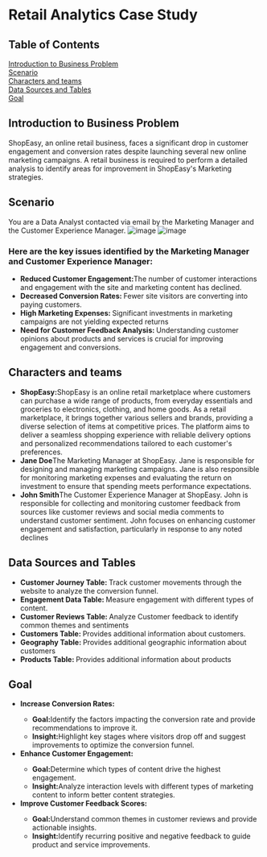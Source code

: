 # Retail Analytics Case Study

## Table of Contents
[Introduction to Business Problem](#introduction-to-business-problem)
<br>
[Scenario](#scenario)
<br>
[Characters and teams](#characters-and-teams)
<br>
[Data Sources and Tables](#data-sources-and-tables)
<br>
[Goal](#goal)

## Introduction to Business Problem 
ShopEasy, an online retail business, faces a significant drop in customer engagement and conversion rates despite launching several new online marketing campaigns. A retail business is required to perform a detailed analysis to identify areas for improvement in ShopEasy's Marketing strategies.

## Scenario
You are a Data Analyst contacted via email by the Marketing Manager and the Customer Experience Manager. 
![image](https://github.com/user-attachments/assets/87fa818e-9b2b-4a9d-9833-213f1cc3efda)
![image](https://github.com/user-attachments/assets/a4523b82-da7d-4649-a9a5-683d72eb49fa)

### Here are the key issues identified by the Marketing Manager and Customer Experience Manager:
<ul>
  <li><b>Reduced Customer Engagement:</b>The number of customer interactions and engagement with the site and marketing content has declined.</li>
  <li><b>Decreased Conversion Rates: </b>Fewer site visitors are converting into paying customers.</li>
  <li><b>High Marketing Expenses: </b>Significant investments in marketing campaigns are not yielding expected returns</li>
  <li><b>Need for Customer Feedback Analysis: </b>Understanding customer opinions about products and services is crucial for improving engagement and conversions. </li>
</ul>


## Characters and teams
<ul>
   <li><b>ShopEasy:</b>ShopEasy is an online retail marketplace where customers can purchase a wide range of products, from everyday essentials and groceries to electronics, clothing, and home goods. As a retail marketplace, it brings together various sellers and brands, providing a diverse selection of items at competitive prices. The platform aims to deliver a seamless shopping experience with reliable delivery options and personalized recommendations tailored to each customer's preferences.</li>

  <li><b>Jane Doe</b>The Marketing Manager at ShopEasy. Jane is responsible for designing and managing marketing campaigns. Jane is also responsible for monitoring marketing expenses and evaluating the return on investment to ensure that spending meets performance expectations.</li>

  <li><b>John Smith</b>The Customer Experience Manager at ShopEasy. John is responsible for collecting and monitoring customer feedback from sources like customer reviews and social media comments to understand customer sentiment. John focuses on enhancing customer engagement and satisfaction, particularly in response to any noted declines</li>
</ul>

## Data Sources and Tables
<ul>
  <li><b>Customer Journey Table: </b>Track customer movements through the website to analyze the conversion funnel.</li>
  <li><b>Engagement Data Table: </b>Measure engagement with different types of content.</li>
  <li><b>Customer Reviews Table: </b>Analyze Customer feedback to identify common themes and sentiments</li>
  <li><b>Customers Table: </b>Provides additional information about customers.</li>
  <li><b>Geography Table: </b>Provides additional geographic information about customers</li>
  <li><b>Products Table: </b>Provides additional information about products</li>
</ul>

## Goal
<ul>
  <li><b>Increase Conversion Rates: </b></li>
  <ul>
    <li><b>Goal:</b>Identify the factors impacting the conversion rate and provide recommendations to improve it.</li>
    <li><b>Insight:</b>Highlight key stages where visitors drop off and suggest improvements to optimize the conversion funnel.</li>
  </ul>
  <li><b>Enhance Customer Engagement:</b></li>
  <ul>
    <li><b>Goal:</b>Determine which types of content drive the highest engagement.</li>
    <li><b>Insight:</b>Analyze interaction levels with different types of marketing content to inform better content strategies.</li>
  </ul>
  <li><b>Improve Customer Feedback Scores: </b></li>
  <ul>
    <li><b>Goal:</b>Understand common themes in customer reviews and provide actionable insights.</li>
    <li><b>Insight:</b>Identify recurring positive and negative feedback to guide product and service improvements.</li>
  </ul>
</ul>

